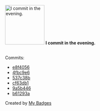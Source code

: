<img src="https://my-badges.github.io/my-badges/evening-commits.png" alt="I commit in the evening." title="I commit in the evening." width="128">
<strong>I commit in the evening.</strong>
<br><br>

Commits:

- <a href="https://github.com/Siddhant-K-code/vectorize-mcp-server/commit/e8f405672a5f782f29c1ccf42f85b4f2d511d5cd">e8f4056</a>
- <a href="https://github.com/Siddhant-K-code/vectorize-mcp-server/commit/4fbc9e62c550e12c677f901925a6981140ae089b">4fbc9e6</a>
- <a href="https://github.com/Siddhant-K-code/vectorize-mcp-server/commit/537c38b4ca952ef42a57299beae53722c1a30cb9">537c38b</a>
- <a href="https://github.com/Siddhant-K-code/vectorize-mcp-server/commit/cf63db1186030b82fc5dfe9f9c6d5da27716e4f4">cf63db1</a>
- <a href="https://github.com/Siddhant-K-code/vectorize-mcp-server/commit/9a5b446431a70385e0cc27ced7fccf8ba71945e9">9a5b446</a>
- <a href="https://github.com/Siddhant-K-code/vectorize-mcp-server/commit/b61293aac78f367f601578177f1a436c56d34e2e">b61293a</a>


Created by <a href="https://github.com/my-badges/my-badges">My Badges</a>